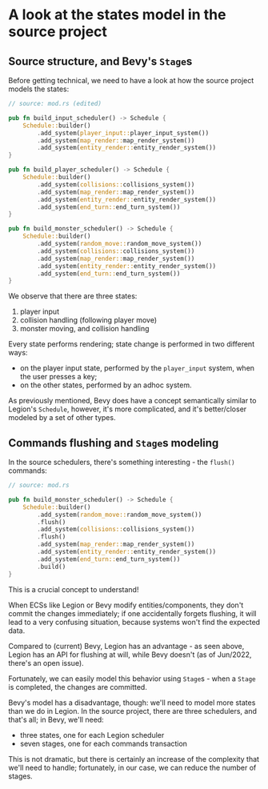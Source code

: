 # A look at the states model in the source project

## Source structure, and Bevy's `Stage`s

Before getting technical, we need to have a look at how the source project models the states:

```rs
// source: mod.rs (edited)

pub fn build_input_scheduler() -> Schedule {
    Schedule::builder()
        .add_system(player_input::player_input_system())
        .add_system(map_render::map_render_system())
        .add_system(entity_render::entity_render_system())
}

pub fn build_player_scheduler() -> Schedule {
    Schedule::builder()
        .add_system(collisions::collisions_system())
        .add_system(map_render::map_render_system())
        .add_system(entity_render::entity_render_system())
        .add_system(end_turn::end_turn_system())
}

pub fn build_monster_scheduler() -> Schedule {
    Schedule::builder()
        .add_system(random_move::random_move_system())
        .add_system(collisions::collisions_system())
        .add_system(map_render::map_render_system())
        .add_system(entity_render::entity_render_system())
        .add_system(end_turn::end_turn_system())
}
```

We observe that there are three states:

1. player input
1. collision handling (following player move)
1. monster moving, and collision handling

Every state performs rendering; state change is performed in two different ways:

- on the player input state, performed by the `player_input` system, when the user presses a key;
- on the other states, performed by an adhoc system.

As previously mentioned, Bevy does have a concept semantically similar to Legion's `Schedule`, however, it's more complicated, and it's better/closer modeled by a set of other types.

## Commands flushing and `Stage`s modeling

In the source schedulers, there's something interesting - the `flush()` commands:

```rs
// source: mod.rs

pub fn build_monster_scheduler() -> Schedule {
    Schedule::builder()
        .add_system(random_move::random_move_system())
        .flush()
        .add_system(collisions::collisions_system())
        .flush()
        .add_system(map_render::map_render_system())
        .add_system(entity_render::entity_render_system())
        .add_system(end_turn::end_turn_system())
        .build()
}
```

This is a crucial concept to understand!

When ECSs like Legion or Bevy modify entities/components, they don't commit the changes immediately; if one accidentally forgets flushing, it will lead to a very confusing situation, because systems won't find the expected data.

Compared to (current) Bevy, Legion has an advantage - as seen above, Legion has an API for flushing at will, while Bevy doesn't (as of Jun/2022, there's an open issue).

Fortunately, we can easily model this behavior using `Stage`s - when a `Stage` is completed, the changes are committed.

Bevy's model has a disadvantage, though: we'll need to model more states than we do in Legion. In the source project, there are three schedulers, and that's all; in Bevy, we'll need:

- three states, one for each Legion scheduler
- seven stages, one for each commands transaction

This is not dramatic, but there is certainly an increase of the complexity that we'll need to handle; fortunately, in our case, we can reduce the number of stages.
